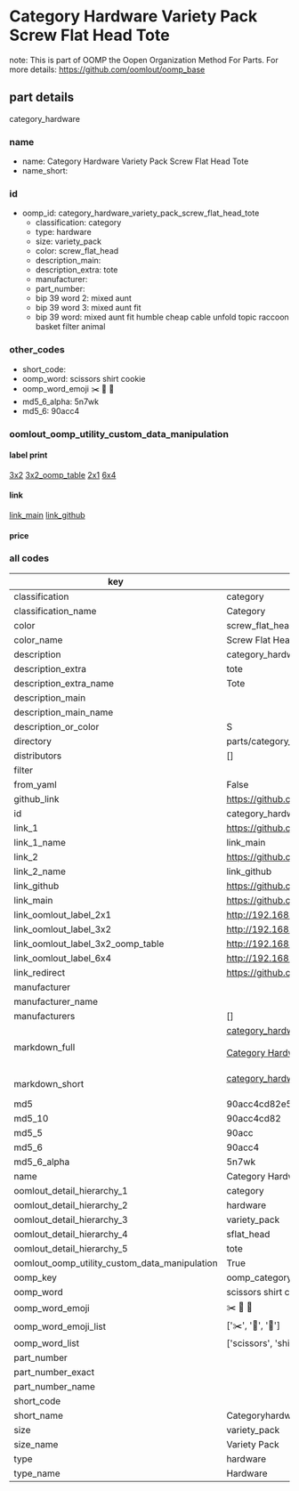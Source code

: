 # Category Hardware Variety Pack Screw Flat Head Tote  

note: This is part of OOMP the Oopen Organization Method For Parts. For more details: https://github.com/oomlout/oomp_base

##  part details
  



category_hardware



### name
* name: Category Hardware Variety Pack Screw Flat Head Tote
* name_short: 
### id
* oomp_id: category_hardware_variety_pack_screw_flat_head_tote
  * classification: category
  * type: hardware
  * size: variety_pack
  * color: screw_flat_head
  * description_main: 
  * description_extra: tote
  * manufacturer: 
  * part_number: 
  * bip 39 word 2: mixed aunt
  * bip 39 word 3: mixed aunt fit
  * bip 39 word: mixed aunt fit humble cheap cable unfold topic raccoon basket filter animal

### other_codes
* short_code: 
* oomp_word: scissors shirt cookie
* oomp_word_emoji :scissors: :shirt: :cookie:
* md5_6_alpha: 5n7wk
* md5_6: 90acc4






### oomlout_oomp_utility_custom_data_manipulation
#### label print
[3x2](http://192.168.1.245:1112/?label=oomp%205n7wk)
[3x2_oomp_table](http://192.168.1.108:1112/?label=oomp%205n7wk)
[2x1](http://192.168.1.242:1112/?label=oomp%205n7wk)
[6x4](http://192.168.1.55:1112/?label=oomp%205n7wk)    

#### link

[link_main](https://github.com/oomlout/oomlout_oomp_version_1_messy/tree/main/parts/category_hardware_variety_pack_screw_flat_head_tote) [link_github](https://github.com/oomlout/oomlout_oomp_version_1_messy/tree/main/parts/category_hardware_variety_pack_screw_flat_head_tote)                             

#### price







### all codes 
| key | value |  
| --- | --- |  
| classification | category |  
| classification_name | Category |  
| color | screw_flat_head |  
| color_name | Screw Flat Head |  
| description | category_hardware |  
| description_extra | tote |  
| description_extra_name | Tote |  
| description_main |  |  
| description_main_name |  |  
| description_or_color | S  |  
| directory | parts/category_hardware_variety_pack_screw_flat_head_tote |  
| distributors | [] |  
| filter |  |  
| from_yaml | False |  
| github_link | https://github.com/oomlout/oomlout_oomp_part_src/tree/main/parts/category_hardware_variety_pack_screw_flat_head_tote |  
| id | category_hardware_variety_pack_screw_flat_head_tote |  
| link_1 | https://github.com/oomlout/oomlout_oomp_version_1_messy/tree/main/parts/category_hardware_variety_pack_screw_flat_head_tote |  
| link_1_name | link_main |  
| link_2 | https://github.com/oomlout/oomlout_oomp_version_1_messy/tree/main/parts/category_hardware_variety_pack_screw_flat_head_tote |  
| link_2_name | link_github |  
| link_github | https://github.com/oomlout/oomlout_oomp_version_1_messy/tree/main/parts/category_hardware_variety_pack_screw_flat_head_tote |  
| link_main | https://github.com/oomlout/oomlout_oomp_version_1_messy/tree/main/parts/category_hardware_variety_pack_screw_flat_head_tote |  
| link_oomlout_label_2x1 | http://192.168.1.242:1112/?label=oomp%205n7wk |  
| link_oomlout_label_3x2 | http://192.168.1.245:1112/?label=oomp%205n7wk |  
| link_oomlout_label_3x2_oomp_table | http://192.168.1.108:1112/?label=oomp%205n7wk |  
| link_oomlout_label_6x4 | http://192.168.1.55:1112/?label=oomp%205n7wk |  
| link_redirect | https://github.com/oomlout/oomlout_oomp_version_1_messy/tree/main/parts/category_hardware_variety_pack_screw_flat_head_tote |  
| manufacturer |  |  
| manufacturer_name |  |  
| manufacturers | [] |  
| markdown_full | [category_hardware_variety_pack_screw_flat_head_tote](none)<br>[](none)<br>[Category Hardware Variety Pack Screw Flat Head Tote](none)<br><br> |  
| markdown_short | [category_hardware_variety_pack_screw_flat_head_tote](none)<br><br> |  
| md5 | 90acc4cd82e51da47f9376eeaf83d471 |  
| md5_10 | 90acc4cd82 |  
| md5_5 | 90acc |  
| md5_6 | 90acc4 |  
| md5_6_alpha | 5n7wk |  
| name | Category Hardware Variety Pack Screw Flat Head Tote |  
| oomlout_detail_hierarchy_1 | category |  
| oomlout_detail_hierarchy_2 | hardware |  
| oomlout_detail_hierarchy_3 | variety_pack |  
| oomlout_detail_hierarchy_4 | sflat_head |  
| oomlout_detail_hierarchy_5 | tote |  
| oomlout_oomp_utility_custom_data_manipulation | True |  
| oomp_key | oomp_category_hardware_variety_pack_screw_flat_head_tote |  
| oomp_word | scissors shirt cookie |  
| oomp_word_emoji | :scissors: :shirt: :cookie: |  
| oomp_word_emoji_list | [':scissors:', ':shirt:', ':cookie:'] |  
| oomp_word_list | ['scissors', 'shirt', 'cookie'] |  
| part_number |  |  
| part_number_exact |  |  
| part_number_name |  |  
| short_code |  |  
| short_name | Categoryhardware |  
| size | variety_pack |  
| size_name | Variety Pack |  
| type | hardware |  
| type_name | Hardware |  
